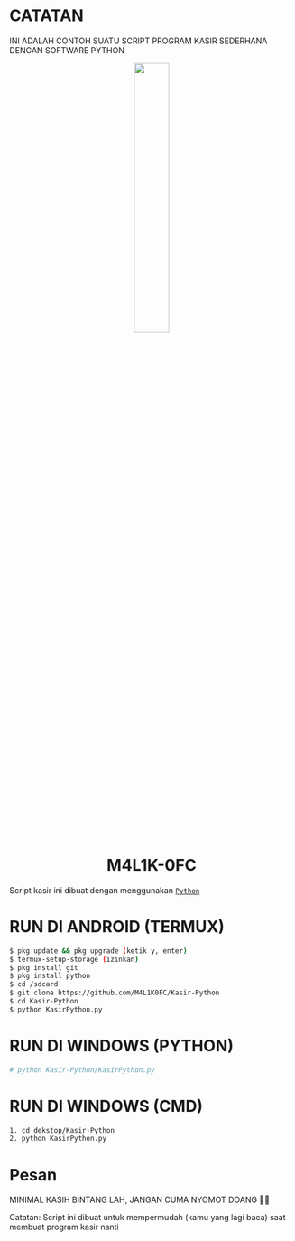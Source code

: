 # CATATAN
INI ADALAH CONTOH SUATU SCRIPT PROGRAM KASIR SEDERHANA DENGAN SOFTWARE PYTHON

<p align="center">
	<img src="https://telegra.ph/file/fe26611d9e658eea2ada8.jpg" width="35%" style="margin-left: auto;margin-right: auto;display: block;">
</p>
<h1 align="center">M4L1K-0FC</h1>

Script kasir ini dibuat dengan menggunakan [`Python`](https://www.python.org/downloads/windows/)

# RUN DI ANDROID (TERMUX)
```bash
$ pkg update && pkg upgrade (ketik y, enter)
$ termux-setup-storage (izinkan)
$ pkg install git
$ pkg install python
$ cd /sdcard
$ git clone https://github.com/M4L1K0FC/Kasir-Python
$ cd Kasir-Python
$ python KasirPython.py
```

# RUN DI WINDOWS (PYTHON)
```bash
# python Kasir-Python/KasirPython.py

```

# RUN DI WINDOWS (CMD)
```bash
1. cd dekstop/Kasir-Python
2. python KasirPython.py
```


# Pesan
MINIMAL KASIH BINTANG LAH, JANGAN CUMA NYOMOT DOANG 🗿🗿

Catatan: Script ini dibuat untuk mempermudah (kamu yang lagi baca) saat membuat program kasir nanti
